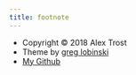 ```yaml
---
title: footnote
---
```


* Copyright © 2018 Alex Trost
* Theme by [greg lobinski](https://www.greglobinski.com)
* [My Github](https://www.github.com/a-trost)
